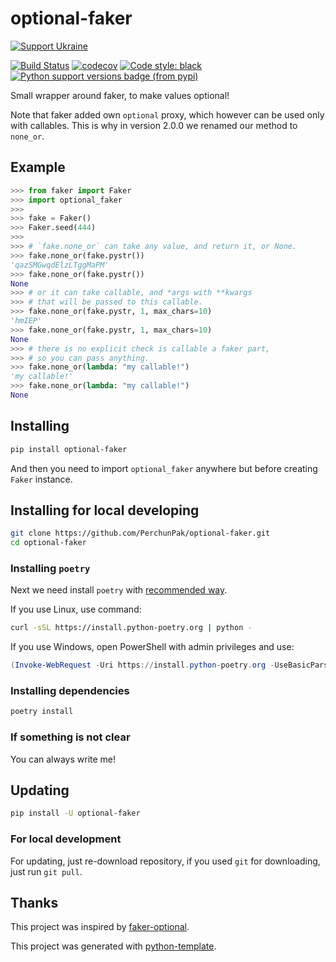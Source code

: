 # optional-faker

[![Support Ukraine](https://badgen.net/badge/support/UKRAINE/?color=0057B8&labelColor=FFD700)](https://www.gov.uk/government/news/ukraine-what-you-can-do-to-help)

[![Build Status](https://github.com/PerchunPak/optional-faker/actions/workflows/test.yml/badge.svg?branch=master)](https://github.com/PerchunPak/optional-faker/actions?query=workflow%3Atest)
[![codecov](https://codecov.io/gh/PerchunPak/optional-faker/branch/master/graph/badge.svg)](https://codecov.io/gh/PerchunPak/optional-faker)
[![Code style: black](https://img.shields.io/badge/code%20style-black-000000.svg)](https://github.com/psf/black)
[![Python support versions badge (from pypi)](https://img.shields.io/pypi/pyversions/optional-faker)](https://www.python.org/downloads/)

Small wrapper around faker, to make values optional!

Note that faker added own `optional` proxy, which however can be used only with callables. This is why in version 2.0.0 we renamed our method to `none_or`.

## Example

```py
>>> from faker import Faker
>>> import optional_faker
>>>
>>> fake = Faker()
>>> Faker.seed(444)
>>>
>>> # `fake.none_or` can take any value, and return it, or None.
>>> fake.none_or(fake.pystr())
'qazSMGwqdElzLTggMaPM'
>>> fake.none_or(fake.pystr())
None
>>> # or it can take callable, and *args with **kwargs
>>> # that will be passed to this callable.
>>> fake.none_or(fake.pystr, 1, max_chars=10)
'hmIEP'
>>> fake.none_or(fake.pystr, 1, max_chars=10)
None
>>> # there is no explicit check is callable a faker part,
>>> # so you can pass anything.
>>> fake.none_or(lambda: "my callable!")
'my callable!'
>>> fake.none_or(lambda: "my callable!")
None
```

## Installing

```bash
pip install optional-faker
```

And then you need to import `optional_faker` anywhere but before creating `Faker` instance.

## Installing for local developing

```bash
git clone https://github.com/PerchunPak/optional-faker.git
cd optional-faker
```

### Installing `poetry`

Next we need install `poetry` with [recommended way](https://python-poetry.org/docs/master/#installation).

If you use Linux, use command:

```bash
curl -sSL https://install.python-poetry.org | python -
```

If you use Windows, open PowerShell with admin privileges and use:

```powershell
(Invoke-WebRequest -Uri https://install.python-poetry.org -UseBasicParsing).Content | python -
```

### Installing dependencies

```bash
poetry install
```

### If something is not clear

You can always write me!

## Updating

```bash
pip install -U optional-faker
```

### For local development

For updating, just re-download repository,
if you used `git` for downloading, just run `git pull`.

## Thanks

This project was inspired by [faker-optional](https://github.com/lyz-code/faker-optional).

This project was generated with [python-template](https://github.com/PerchunPak/python-template).
